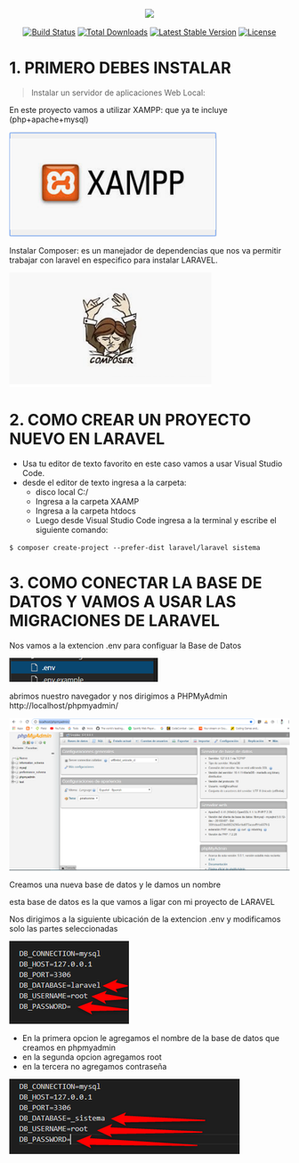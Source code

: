 <p align="center"><img src="https://res.cloudinary.com/dtfbvvkyp/image/upload/v1566331377/laravel-logolockup-cmyk-red.svg" width="400"></p>

<p align="center">
<a href="https://travis-ci.org/laravel/framework"><img src="https://travis-ci.org/laravel/framework.svg" alt="Build Status"></a>
<a href="https://packagist.org/packages/laravel/framework"><img src="https://poser.pugx.org/laravel/framework/d/total.svg" alt="Total Downloads"></a>
<a href="https://packagist.org/packages/laravel/framework"><img src="https://poser.pugx.org/laravel/framework/v/stable.svg" alt="Latest Stable Version"></a>
<a href="https://packagist.org/packages/laravel/framework"><img src="https://poser.pugx.org/laravel/framework/license.svg" alt="License"></a>
</p>

# 1. PRIMERO DEBES INSTALAR 

>Instalar un servidor de aplicaciones Web Local:

En este proyecto vamos a utilizar XAMPP: que ya te incluye (php+apache+mysql)

![](imgxampp.png)

Instalar Composer:
es un manejador de dependencias que nos va permitir trabajar con laravel
en especifico para instalar LARAVEL.

![](imgcomposer.png)

# 2. COMO CREAR UN PROYECTO NUEVO EN LARAVEL

 <ul>
        <li>Usa tu editor de texto favorito en este caso vamos a usar Visual Studio Code.</li>
        <li>desde el editor de texto ingresa a la carpeta: 
        <ul>
        <li>disco local C:/</li>
        <li>Ingresa a la carpeta XAAMP</li>
        <li>Ingresa a la carpeta htdocs</li>
        <li>Luego desde Visual Studio Code ingresa a la terminal y escribe el siguiente comando:</li>
        </li>
        </ul>
         
   </ul>


`$ composer create-project --prefer-dist laravel/laravel sistema`


# 3. COMO CONECTAR LA BASE DE DATOS Y VAMOS A USAR LAS MIGRACIONES DE LARAVEL

Nos vamos a la extencion .env para configuar la Base de Datos

![](imgenv.png)


 abrimos nuestro navegador y nos dirigimos a PHPMyAdmin http://localhost/phpmyadmin/
 
![](phpmyadmin.png)

Creamos una nueva base de datos 
y le damos un nombre

esta base de datos es la que vamos a ligar con mi proyecto de LARAVEL 


Nos dirigimos a la siguiente ubicación de la extencion .env y modificamos solo las partes seleccionadas

![](imgDB.png)

 <ul>
        <li>En la primera opcion le agregamos el nombre de la base de datos que creamos en phpmyadmin</li>
        <li>en la segunda opcion agregamos root</li>
        <li>en la tercera no agregamos contraseña</li>
    </ul>








![](BD.png)













